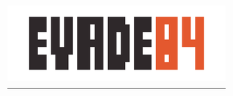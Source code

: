 <p align="center">
  <a href="https://github.com/evade84">
    <img alt="evade84" src="https://raw.githubusercontent.com/evade84/.github/master/assets/logo-wide.png" height=175 />
  </a>
</p>
<hr/>
